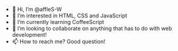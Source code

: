 - 👋 Hi, I’m @affleS-W
- 👀 I’m interested in HTML, CSS and JavaScript
- 🌱 I’m currently learning CoffeeScript
- 💞️ I’m looking to collaborate on anything that has to do with web development!
- 📫 How to reach me? Good question!

<!---
affleS-W/affleS-W is a ✨ special ✨ repository because its `README.md` (this file) appears on your GitHub profile.
You can click the Preview link to take a look at your changes.
--->
